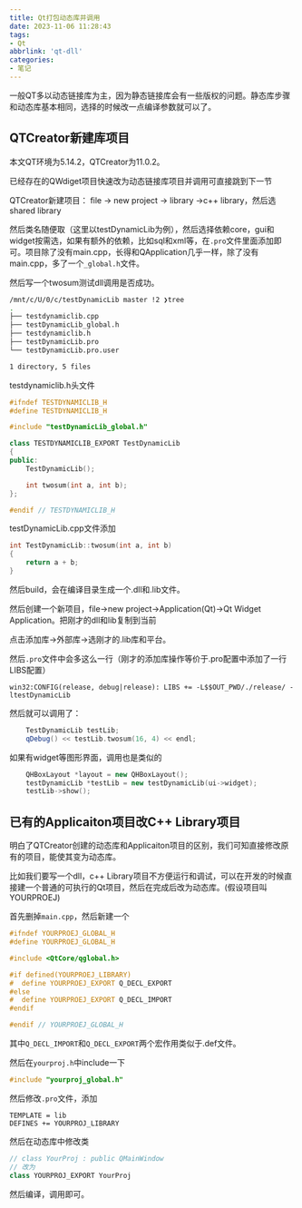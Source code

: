 ```yaml
---
title: Qt打包动态库并调用 
date: 2023-11-06 11:28:43
tags:
- Qt
abbrlink: 'qt-dll'
categories:
- 笔记
---
```

一般QT多以动态链接库为主，因为静态链接库会有一些版权的问题。静态库步骤和动态库基本相同，选择的时候改一点编译参数就可以了。
<!-- more -->

## QTCreator新建库项目

本文QT环境为5.14.2，QTCreator为11.0.2。

已经存在的QWdiget项目快速改为动态链接库项目并调用可直接跳到下一节

QTCreator新建项目：
file -> new project -> library ->c++ library，然后选shared library

然后类名随便取（这里以testDynamicLib为例），然后选择依赖core，gui和widget按需选，如果有额外的依赖，比如sql和xml等，在`.pro`文件里面添加即可。项目除了没有main.cpp，长得和QApplication几乎一样，除了没有main.cpp，多了一个`_global.h`文件。

然后写一个twosum测试dll调用是否成功。

```bash
/mnt/c/U/0/c/testDynamicLib master !2 ❯tree
.
├── testdynamiclib.cpp
├── testDynamicLib_global.h
├── testdynamiclib.h
├── testDynamicLib.pro
└── testDynamicLib.pro.user

1 directory, 5 files
```

testdynamiclib.h头文件

```cpp
#ifndef TESTDYNAMICLIB_H
#define TESTDYNAMICLIB_H

#include "testDynamicLib_global.h"

class TESTDYNAMICLIB_EXPORT TestDynamicLib
{
public:
    TestDynamicLib();

    int twosum(int a, int b);
};

#endif // TESTDYNAMICLIB_H
```

testDynamicLib.cpp文件添加

```cpp
int TestDynamicLib::twosum(int a, int b)
{
    return a + b;
}
```

然后build，会在编译目录生成一个.dll和.lib文件。

然后创建一个新项目，file->new project->Application(Qt)->Qt Widget Application。把刚才的dll和lib复制到当前

点击添加库->外部库->选刚才的.lib库和平台。

然后`.pro`文件中会多这么一行（刚才的添加库操作等价于.pro配置中添加了一行LIBS配置）

```config
win32:CONFIG(release, debug|release): LIBS += -L$$OUT_PWD/./release/ -ltestDynamicLib
```

然后就可以调用了：

```cpp
    TestDynamicLib testLib;
    qDebug() << testLib.twosum(16, 4) << endl;
```

如果有widget等图形界面，调用也是类似的

```cpp
    QHBoxLayout *layout = new QHBoxLayout();
    testDynamicLib *testLib = new testDynamicLib(ui->widget);
    testLib->show();
```

## 已有的Applicaiton项目改C++ Library项目

明白了QTCreator创建的动态库和Applicaiton项目的区别，我们可知直接修改原有的项目，能使其变为动态库。

比如我们要写一个dll，c++ Library项目不方便运行和调试，可以在开发的时候直接建一个普通的可执行的Qt项目，然后在完成后改为动态库。(假设项目叫YOURPROEJ)

首先删掉`main.cpp`，然后新建一个

```cpp
#ifndef YOURPROEJ_GLOBAL_H
#define YOURPROEJ_GLOBAL_H

#include <QtCore/qglobal.h>

#if defined(YOURPROEJ_LIBRARY)
#  define YOURPROEJ_EXPORT Q_DECL_EXPORT
#else
#  define YOURPROEJ_EXPORT Q_DECL_IMPORT
#endif

#endif // YOURPROEJ_GLOBAL_H
```

其中`Q_DECL_IMPORT`和`Q_DECL_EXPORT`两个宏作用类似于.def文件。

然后在`yourproj.h`中include一下

```cpp
#include "yourproj_global.h"
```

然后修改`.pro`文件，添加

```config
TEMPLATE = lib
DEFINES += YOURPROJ_LIBRARY
```

然后在动态库中修改类

```cpp
// class YourProj : public QMainWindow
// 改为
class YOURPROJ_EXPORT YourProj
```

然后编译，调用即可。

